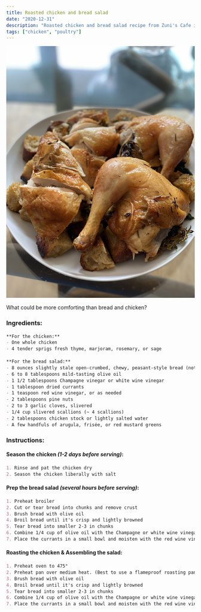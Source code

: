 ```yaml
---
title: Roasted chicken and bread salad
date: "2020-12-31"
description: "Roasted chicken and bread salad recipe from Zuni's Cafe in San Francisco"
tags: ["chicken", "poultry"]
---
```


![Chicken atop bread salad](./chicken_and_bread.jpg)

What could be more comforting than bread and chicken? 


### Ingredients:
```markdown
**For the chicken:**
- One whole chicken
- 4 tender sprigs fresh thyme, marjoram, rosemary, or sage

**For the bread salad:**
- 8 ounces slightly stale open-crumbed, chewy, peasant-style bread (not sourdough)
- 6 to 8 tablespoons mild-tasting olive oil
- 1 1/2 tablespoons Champagne vinegar or white wine vinegar
- 1 tablespoon dried currants
- 1 teaspoon red wine vinegar, or as needed
- 2 tablespoons pine nuts
- 2 to 3 garlic cloves, slivered
- 1/4 cup slivered scallions (~ 4 scallions)
- 2 tablespoons chicken stock or lightly salted water
- A few handfuls of arugula, frisée, or red mustard greens
```

### Instructions:
#### Season the chicken *(1-2 days before serving)*:
```markdown
1. Rinse and pat the chicken dry
2. Season the chicken liberally with salt 
```

#### Prep the bread salad *(several hours before serving)*:
```markdown
1. Preheat broiler
2. Cut or tear bread into chunks and remove crust
3. Brush bread with olive oil
4. Broil bread until it's crisp and lightly browned
5. Tear bread into smaller 2-3 in chunks
6. Combine 1/4 cup of olive oil with the Champagne or white wine vinegar. Use salt and pepper to taste.
7. Place the currants in a small bowl and moisten with the red wine vinegar and warm water. Set aside.
```

#### Roasting the chicken & Assembling the salad:
```markdown
1. Preheat oven to 475°
2. Preheat pan over medium heat. (Best to use a flameproof roasting pan or 10-in skillet)
3. Brush bread with olive oil
4. Broil bread until it's crisp and lightly browned
5. Tear bread into smaller 2-3 in chunks
6. Combine 1/4 cup of olive oil with the Champagne or white wine vinegar. Use salt and pepper to taste.
7. Place the currants in a small bowl and moisten with the red wine vinegar and warm water. Set aside.
```